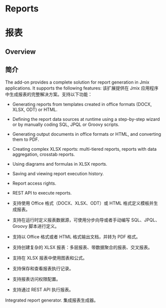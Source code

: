 # Reports
# 报表

## Overview
## 简介

The add-on provides a complete solution for report generation in Jmix applications. It supports the following features:
该扩展提供在 Jmix 应用程序中生成报表的完整解决方案。支持以下功能：

- Generating reports from templates created in office formats (DOCX, XLSX, ODT) or HTML.
- Defining the report data sources at runtime using a step-by-step wizard or by manually coding SQL, JPQL or Groovy scripts.
- Generating output documents in office formats or HTML, and converting them to PDF.
- Creating complex XLSX reports: multi-tiered reports, reports with data aggregation, crosstab reports.
- Using diagrams and formulas in XLSX reports.
- Saving and viewing report execution history.
- Report access rights.
- REST API to execute reports.

- 支持使用 Office 格式（DOCX、XLSX、ODT）或 HTML 格式定义模板并生成报表。
- 支持在运行时定义报表数据源，可使用分步向导或者手动编写 SQL、JPQL、Groovy 脚本进行定义。
- 支持以 Office 格式或者 HTML 格式输出文档，并转为 PDF 格式。
- 支持创建复杂的 XLSX 报表：多层报表、带数据聚合的报表、交叉报表。
- 支持在 XLSX 报表中使用图表和公式。
- 支持保存和查看报表执行记录。
- 支持报表访问权限配置。
- 支持通过 REST API 执行报表。

Integrated report generator.
集成报表生成器。
